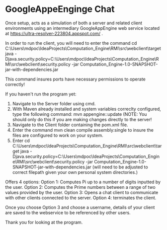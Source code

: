 # GoogleAppeEnginge Chat

Once setup, acts as a simulation of both a server and related client environments using an intermediary GoogleAppEngine web service located at https://ultra-resolver-223804.appspot.com/ .

In order to run the client, you will need to enter the command
cd C:\Users\mdpoc\IdeaProjects\Computation_Engine\RMI\src\webclient\target
java -Djava.security.policy=C:\Users\mdpoc\IdeaProjects\Computation_Engine\RMI\src\webclient\security.policy -jar Computation_Engine-1.0-SNAPSHOT-jar-with-dependencies.jar

This command insures ports have necessary permissions to operate correctly!

If you haven't run the program yet: 

1. Navigate to the Server folder using cmd.
2. With Maven already installed and system variables correclty configured, type the following command: mvn appengine::update (NOTE: You should only do this if you are making changes directly to the server!
3. Navigate to the Client folder containing the pom.xml file.
4. Enter the command mvn clean compile assembly:single to insure the files are configured to work on your system.
5. Enter cd C:\Users\mdpoc\IdeaProjects\Computation_Engine\RMI\src\webclient\target
java -Djava.security.policy=C:\Users\mdpoc\IdeaProjects\Computation_Engine\RMI\src\webclient\security.policy -jar Computation_Engine-1.0-SNAPSHOT-jar-with-dependencies.jar (will need to be adjusted to correct filepath given your own personal system directories.)

Offers 4 options: 
  Option 1: Computes Pi up to a number of digits inputted by the user.
  Option 2: Computes the Prime numbers between a range of two values provided by the user.
  Option 3: Opens a chat client to communicate with other clients connected to the server.
  Option 4: terminates the client.
 
Once you choose Option 3 and choose a username, details of  your client are saved to the webservice to be referenced by other users.
 
 Thank you for looking at the program.
